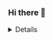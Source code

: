 ### Hi there 👋

<!--
**RS-YAAD/RS-YAAD** is a ✨ _special_ ✨ repository because its `README.md` (this file) appears on your GitHub profile.

Here are some ideas to get you started:

- 🔭 I’m currently working on ...
- 🌱 I’m currently learning ...
- 👯 I’m looking to collaborate on ...
- 🤔 I’m looking for help with ...
- 💬 Ask me about ...
- 📫 How to reach me: ...
- 😄 Pronouns: ...
- ⚡ Fun fact: ...
-->
<details id="missing-code-coverage">

    <summary>CONTACT ME</summary>

    <details id="missing-code-coverage">

        <summary>FACEBOOK</summary><a href="https://www.facebook.com/its.rs.yaad"><img align="left" title="Facebook" alt="Facebook" width="30px" src="pic/facebook.png" />FACEBOOK</a><br><br>

        </details>

        <details id="missing-code-coverage">

            <summary>MESSENGER</summary><a href="https://m.me/its.rs.yaad"><img align="left" title="Messenger" alt="Messenger" width="30px" src="pic/messenger.png" />MESSENGER</a><br><br>                     

            </details>

            <details id="missing-code-coverage">

                <summary>GMAIL</summary><a href="its.rs.yaad@gmail.com"><img align="left" title="Gmail" alt="Gmail" width="30px" src="pic/gmail.png" />GMAIL</a><br><br>

                </details>

                <details id="missing-code-coverage">

                    <summary>GITHUB</summary><a href="https://github.com/RS-YAAD"><img align="left" title="Github" alt="Github" width="30px" src="pic/github.png" />GITHUB</a>

                    </details>

                    </details>
